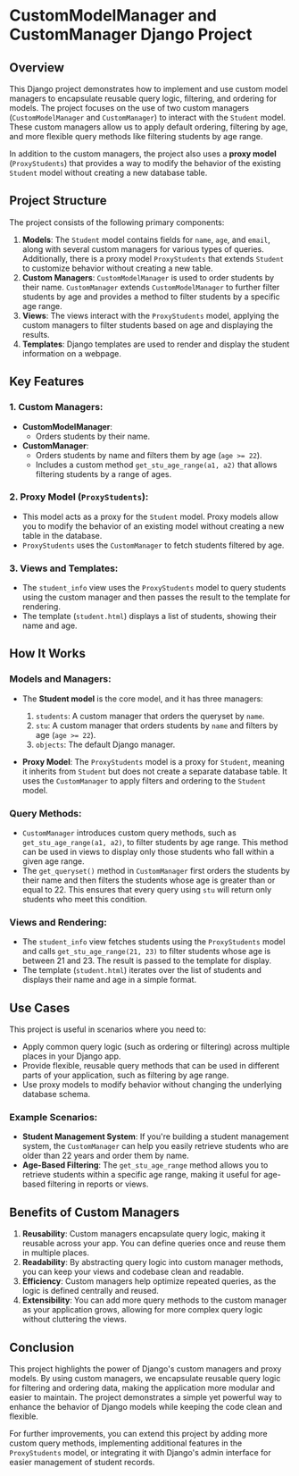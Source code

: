 # CustomModelManager and CustomManager Django Project

## Overview

This Django project demonstrates how to implement and use custom model managers to encapsulate reusable query logic, filtering, and ordering for models. The project focuses on the use of two custom managers (`CustomModelManager` and `CustomManager`) to interact with the `Student` model. These custom managers allow us to apply default ordering, filtering by age, and more flexible query methods like filtering students by age range.

In addition to the custom managers, the project also uses a **proxy model** (`ProxyStudents`) that provides a way to modify the behavior of the existing `Student` model without creating a new database table.

## Project Structure

The project consists of the following primary components:

1. **Models**: The `Student` model contains fields for `name`, `age`, and `email`, along with several custom managers for various types of queries. Additionally, there is a proxy model `ProxyStudents` that extends `Student` to customize behavior without creating a new table.
2. **Custom Managers**: `CustomModelManager` is used to order students by their name. `CustomManager` extends `CustomModelManager` to further filter students by age and provides a method to filter students by a specific age range.
3. **Views**: The views interact with the `ProxyStudents` model, applying the custom managers to filter students based on age and displaying the results.
4. **Templates**: Django templates are used to render and display the student information on a webpage.

## Key Features

### 1. **Custom Managers**:
   - **CustomModelManager**:
     - Orders students by their name.
   - **CustomManager**:
     - Orders students by name and filters them by age (`age >= 22`).
     - Includes a custom method `get_stu_age_range(a1, a2)` that allows filtering students by a range of ages.

### 2. **Proxy Model (`ProxyStudents`)**:
   - This model acts as a proxy for the `Student` model. Proxy models allow you to modify the behavior of an existing model without creating a new table in the database.
   - `ProxyStudents` uses the `CustomManager` to fetch students filtered by age.

### 3. **Views and Templates**:
   - The `student_info` view uses the `ProxyStudents` model to query students using the custom manager and then passes the result to the template for rendering.
   - The template (`student.html`) displays a list of students, showing their name and age.

## How It Works

### Models and Managers:
   - The **Student model** is the core model, and it has three managers:
     1. `students`: A custom manager that orders the queryset by `name`.
     2. `stu`: A custom manager that orders students by `name` and filters by age (`age >= 22`).
     3. `objects`: The default Django manager.
   
   - **Proxy Model**: The `ProxyStudents` model is a proxy for `Student`, meaning it inherits from `Student` but does not create a separate database table. It uses the `CustomManager` to apply filters and ordering to the `Student` model.

### Query Methods:
   - `CustomManager` introduces custom query methods, such as `get_stu_age_range(a1, a2)`, to filter students by age range. This method can be used in views to display only those students who fall within a given age range.
   - The `get_queryset()` method in `CustomManager` first orders the students by their name and then filters the students whose age is greater than or equal to 22. This ensures that every query using `stu` will return only students who meet this condition.

### Views and Rendering:
   - The `student_info` view fetches students using the `ProxyStudents` model and calls `get_stu_age_range(21, 23)` to filter students whose age is between 21 and 23. The result is passed to the template for display.
   - The template (`student.html`) iterates over the list of students and displays their name and age in a simple format.

## Use Cases

This project is useful in scenarios where you need to:
- Apply common query logic (such as ordering or filtering) across multiple places in your Django app.
- Provide flexible, reusable query methods that can be used in different parts of your application, such as filtering by age range.
- Use proxy models to modify behavior without changing the underlying database schema.
  
### Example Scenarios:
- **Student Management System**: If you're building a student management system, the `CustomManager` can help you easily retrieve students who are older than 22 years and order them by name.
- **Age-Based Filtering**: The `get_stu_age_range` method allows you to retrieve students within a specific age range, making it useful for age-based filtering in reports or views.

## Benefits of Custom Managers

1. **Reusability**: Custom managers encapsulate query logic, making it reusable across your app. You can define queries once and reuse them in multiple places.
2. **Readability**: By abstracting query logic into custom manager methods, you can keep your views and codebase clean and readable.
3. **Efficiency**: Custom managers help optimize repeated queries, as the logic is defined centrally and reused.
4. **Extensibility**: You can add more query methods to the custom manager as your application grows, allowing for more complex query logic without cluttering the views.

## Conclusion

This project highlights the power of Django's custom managers and proxy models. By using custom managers, we encapsulate reusable query logic for filtering and ordering data, making the application more modular and easier to maintain. The project demonstrates a simple yet powerful way to enhance the behavior of Django models while keeping the code clean and flexible.

For further improvements, you can extend this project by adding more custom query methods, implementing additional features in the `ProxyStudents` model, or integrating it with Django's admin interface for easier management of student records.


